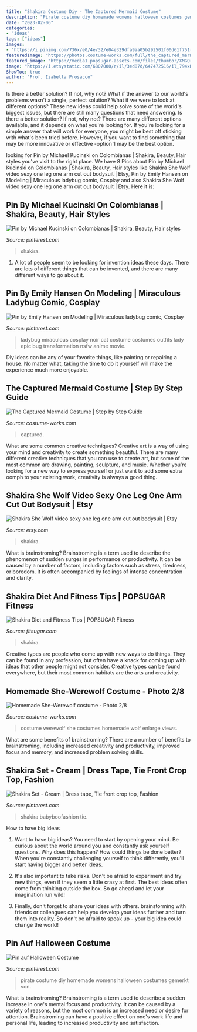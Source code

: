 ```yaml
---
title: "Shakira Costume Diy - The Captured Mermaid Costume"
description: "Pirate costume diy homemade womens halloween costumes gemerkt von"
date: "2023-02-06"
categories:
- "ideas"
tags: ["ideas"]
images:
- "https://i.pinimg.com/736x/e0/4e/32/e04e329dfa9aa05b292501f00d61f751--womens-pirate-costumes-diy-costumes.jpg"
featuredImage: "https://photos.costume-works.com/full/the_captured_mermaid1.jpg"
featured_image: "https://media1.popsugar-assets.com/files/thumbor/XMGQrKA77-b5d-RjLZ3gTn5lAQk/fit-in/550x550/filters:format_auto-!!-:strip_icc-!!-/2016/08/01/766/n/37139775/c3ac6e41_edit_img_image_38750024_1446301800_shak1thumb/i/Shakira-Halloween-Costumes.jpg"
image: "https://i.etsystatic.com/6807000/r/il/3ed87d/647472516/il_794xN.647472516_p2h5.jpg"
ShowToc: true
author: "Prof. Izabella Prosacco"
---
```



Is there a better solution? If not, why not?
What if the answer to our world's problems wasn't a single, perfect solution? What if we were to look at different options? These new ideas could help solve some of the world's biggest issues, but there are still many questions that need answering. Is there a better solution? If not, why not? There are many different options available, and it depends on what you're looking for. If you're looking for a simple answer that will work for everyone, you might be best off sticking with what's been tried before. However, if you want to find something that may be more innovative or effective -option 1 may be the best option.

	

		
looking for Pin by Michael Kucinski on Colombianas | Shakira, Beauty, Hair styles you've visit to the right place. We have 8 Pics about Pin by Michael Kucinski on Colombianas | Shakira, Beauty, Hair styles like Shakira She Wolf video sexy one leg one arm cut out bodysuit | Etsy, Pin by Emily Hansen on Modeling | Miraculous ladybug comic, Cosplay and also Shakira She Wolf video sexy one leg one arm cut out bodysuit | Etsy. Here it is:
		
    
## Pin By Michael Kucinski On Colombianas | Shakira, Beauty, Hair Styles

<img loading=lazy src="https://i.pinimg.com/originals/a9/df/1d/a9df1d8e514a9a5ad0d631ba3880619b.png" onerror="this.onerror=null;this.src='https://tse4.mm.bing.net/th?id=OIP.7pbiMBRLvG8c34NntEAXFgHaLQ&amp;pid=15.1';" alt="Pin by Michael Kucinski on Colombianas | Shakira, Beauty, Hair styles">

_Source: pinterest.com_

>shakira. 

	

1. A lot of people seem to be looking for invention ideas these days. There are lots of different things that can be invented, and there are many different ways to go about it. 

    
## Pin By Emily Hansen On Modeling | Miraculous Ladybug Comic, Cosplay

<img loading=lazy src="https://i.pinimg.com/736x/2c/df/65/2cdf65a1db0fd21069c69b67dd953bd7.jpg" onerror="this.onerror=null;this.src='https://tse2.mm.bing.net/th?id=OIP.GZSrDOwdjYrybg3xkIa6_AHaKI&amp;pid=15.1';" alt="Pin by Emily Hansen on Modeling | Miraculous ladybug comic, Cosplay">

_Source: pinterest.com_

>ladybug miraculous cosplay noir cat costume costumes outfits lady epic bug transformation nsfw anime movie. 

	

Diy ideas can be any of your favorite things, like painting or repairing a house. No matter what, taking the time to do it yourself will make the experience much more enjoyable.

    
## The Captured Mermaid Costume | Step By Step Guide

<img loading=lazy src="https://photos.costume-works.com/full/the_captured_mermaid1.jpg" onerror="this.onerror=null;this.src='https://tse2.mm.bing.net/th?id=OIP._pJ61bmNRIRmzd_cPN-0YwHaMc&amp;pid=15.1';" alt="The Captured Mermaid Costume | Step by Step Guide">

_Source: costume-works.com_

>captured. 

	

What are some common creative techniques?
Creative art is a way of using your mind and creativity to create something beautiful. There are many different creative techniques that you can use to create art, but some of the most common are drawing, painting, sculpture, and music. Whether you’re looking for a new way to express yourself or just want to add some extra oomph to your existing work, creativity is always a good thing.

    
## Shakira She Wolf Video Sexy One Leg One Arm Cut Out Bodysuit | Etsy

<img loading=lazy src="https://i.etsystatic.com/6807000/r/il/3ed87d/647472516/il_794xN.647472516_p2h5.jpg" onerror="this.onerror=null;this.src='https://tse1.mm.bing.net/th?id=OIP.g8iDTpPQaPlYERmcdZm8yAHaLJ&amp;pid=15.1';" alt="Shakira She Wolf video sexy one leg one arm cut out bodysuit | Etsy">

_Source: etsy.com_

>shakira. 

	

What is brainstroming?
Brainstroming is a term used to describe the phenomenon of sudden surges in performance or productivity. It can be caused by a number of factors, including factors such as stress, tiredness, or boredom. It is often accompanied by feelings of intense concentration and clarity.

    
## Shakira Diet And Fitness Tips | POPSUGAR Fitness

<img loading=lazy src="https://media1.popsugar-assets.com/files/thumbor/XMGQrKA77-b5d-RjLZ3gTn5lAQk/fit-in/550x550/filters:format_auto-!!-:strip_icc-!!-/2016/08/01/766/n/37139775/c3ac6e41_edit_img_image_38750024_1446301800_shak1thumb/i/Shakira-Halloween-Costumes.jpg" onerror="this.onerror=null;this.src='https://tse3.mm.bing.net/th?id=OIP.JaF_RHo1KgGhvIZHz0nagwHaHa&amp;pid=15.1';" alt="Shakira Diet and Fitness Tips | POPSUGAR Fitness">

_Source: fitsugar.com_

>shakira. 

	

Creative types are people who come up with new ways to do things. They can be found in any profession, but often have a knack for coming up with ideas that other people might not consider. Creative types can be found everywhere, but their most common habitats are the arts and creativity.

    
## Homemade She-Werewolf Costume - Photo 2/8

<img loading=lazy src="http://photos.costume-works.com/full/she-werewolf1.jpg" onerror="this.onerror=null;this.src='https://tse3.mm.bing.net/th?id=OIP.cC3CDsgRL9vuVK1VKyRzkQHaLH&amp;pid=15.1';" alt="Homemade She-Werewolf costume - Photo 2/8">

_Source: costume-works.com_

>costume werewolf she costumes homemade wolf enlarge views. 

	

What are some benefits of brainstroming?
There are a number of benefits to brainstroming, including increased creativity and productivity, improved focus and memory, and increased problem solving skills.

    
## Shakira Set - Cream | Dress Tape, Tie Front Crop Top, Fashion

<img loading=lazy src="https://i.pinimg.com/originals/d5/3a/0d/d53a0de22b2e9bd5e3537fa65246f766.jpg" onerror="this.onerror=null;this.src='https://tse2.mm.bing.net/th?id=OIP.QTF0orA3AR0Iu_4Cj9aDjgHaLX&amp;pid=15.1';" alt="Shakira Set - Cream | Dress tape, Tie front crop top, Fashion">

_Source: pinterest.com_

>shakira babyboofashion tie. 

	

How to have big ideas
1. Want to have big ideas? You need to start by opening your mind. Be curious about the world around you and constantly ask yourself questions. Why does this happen? How could things be done better? When you're constantly challenging yourself to think differently, you'll start having bigger and better ideas.
2. It's also important to take risks. Don't be afraid to experiment and try new things, even if they seem a little crazy at first. The best ideas often come from thinking outside the box. So go ahead and let your imagination run wild!

3. Finally, don't forget to share your ideas with others. brainstorming with friends or colleagues can help you develop your ideas further and turn them into reality. So don't be afraid to speak up - your big idea could change the world!

    
## Pin Auf Halloween Costume

<img loading=lazy src="https://i.pinimg.com/736x/e0/4e/32/e04e329dfa9aa05b292501f00d61f751--womens-pirate-costumes-diy-costumes.jpg" onerror="this.onerror=null;this.src='https://tse3.mm.bing.net/th?id=OIP.wCOrsu783zrwQoxvKIa3ZQHaQU&amp;pid=15.1';" alt="Pin auf Halloween Costume">

_Source: pinterest.com_

>pirate costume diy homemade womens halloween costumes gemerkt von. 

	

What is brainstroming?
Brainstroming is a term used to describe a sudden increase in one's mental focus and productivity. It can be caused by a variety of reasons, but the most common is an increased need or desire for attention. Brainstroming can have a positive effect on one's work life and personal life, leading to increased productivity and satisfaction.

